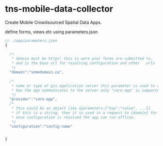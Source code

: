 # tns-mobile-data-collector

Create Mobile Crowdsourced Spatial Data Apps. 

define forms, views etc using parameters.json
```js
// ./app/parameters.json
{
 
  /* 
   * domain must be https! this is were your forms are submitted to,
   * and is the base url for resolving configuration and other   urls
   */
  "domain":"somedomain.ca", 
  
  /*
   * name or type of gis application server this parameter is used to determine 
   * how the app communicates to the server only "core-app" is supported.
   */
  "provider":"core-app",
  /*
   * this could be an object like {parameters:{"key":"value", ...}}
   * if this is a string, then it is used in a request to {domain} for values.
   * once configuration is resolved the app can run offline.
   */
  "configuration":"config-name" 


}


```
